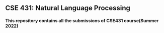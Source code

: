 ## CSE 431: Natural Language Processing
#### This repository contains all the submissions of CSE431 course(Summer 2022)
